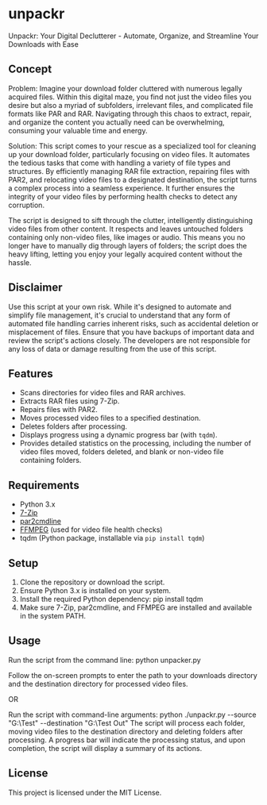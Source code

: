 # unpackr
Unpackr: Your Digital Declutterer - Automate, Organize, and Streamline Your Downloads with Ease

## Concept

Problem: Imagine your download folder cluttered with numerous legally acquired files. Within this digital maze, you find not just the video files you desire but also a myriad of subfolders, irrelevant files, and complicated file formats like PAR and RAR. Navigating through this chaos to extract, repair, and organize the content you actually need can be overwhelming, consuming your valuable time and energy.

Solution: This script comes to your rescue as a specialized tool for cleaning up your download folder, particularly focusing on video files. It automates the tedious tasks that come with handling a variety of file types and structures. By efficiently managing RAR file extraction, repairing files with PAR2, and relocating video files to a designated destination, the script turns a complex process into a seamless experience. It further ensures the integrity of your video files by performing health checks to detect any corruption.

The script is designed to sift through the clutter, intelligently distinguishing video files from other content. It respects and leaves untouched folders containing only non-video files, like images or audio. This means you no longer have to manually dig through layers of folders; the script does the heavy lifting, letting you enjoy your legally acquired content without the hassle.

## Disclaimer

Use this script at your own risk. While it's designed to automate and simplify file management, it's crucial to understand that any form of automated file handling carries inherent risks, such as accidental deletion or misplacement of files. Ensure that you have backups of important data and review the script's actions closely. The developers are not responsible for any loss of data or damage resulting from the use of this script.

## Features

- Scans directories for video files and RAR archives.
- Extracts RAR files using 7-Zip.
- Repairs files with PAR2.
- Moves processed video files to a specified destination.
- Deletes folders after processing.
- Displays progress using a dynamic progress bar (with `tqdm`).
- Provides detailed statistics on the processing, including the number of video files moved, folders deleted, and blank or non-video file containing folders.

## Requirements

- Python 3.x
- [7-Zip](https://www.7-zip.org/)
- [par2cmdline](https://github.com/Parchive/par2cmdline)
- [FFMPEG](https://ffmpeg.org/download.html) (used for video file health checks)
- tqdm (Python package, installable via `pip install tqdm`)

## Setup

1. Clone the repository or download the script.
2. Ensure Python 3.x is installed on your system.
3. Install the required Python dependency:
pip install tqdm
4. Make sure 7-Zip, par2cmdline, and FFMPEG are installed and available in the system PATH.

## Usage

Run the script from the command line:
python unpacker.py

Follow the on-screen prompts to enter the path to your downloads directory and the destination directory for processed video files.

OR 

Run the script with command-line arguments:
python ./unpackr.py --source "G:\Test" --destination "G:\Test Out"
The script will process each folder, moving video files to the destination directory and deleting folders after processing. A progress bar will indicate the processing status, and upon completion, the script will display a summary of its actions.

## License

This project is licensed under the MIT License.
